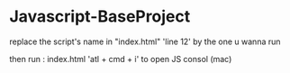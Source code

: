 # Javascript-BaseProject

replace the script's name in "index.html" 'line 12'
by the one u wanna run

then run : index.html
'atl + cmd + i' to open JS consol (mac) 
